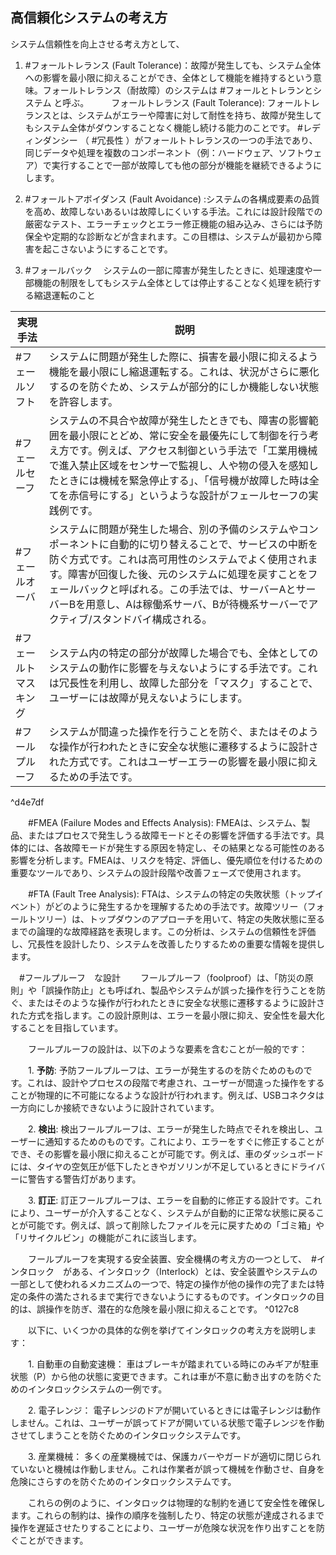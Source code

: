 ## 高信頼化システムの考え方

システム信頼性を向上させる考え方として、 
1. #フォールトレランス (Fault Tolerance)：故障が発生しても、システム全体への影響を最小限に抑えることができ、全体として機能を維持するという意味。フォールトレランス（耐故障）のシステムは #フォールとトレランとシステム と呼ぶ。
　
　フォールトレランス (Fault Tolerance): フォールトレランスとは、システムがエラーや障害に対して耐性を持ち、故障が発生してもシステム全体がダウンすることなく機能し続ける能力のことです。 #レディンダンシー （ #冗長性 ）がフォールトトレランスの一つの手法であり、同じデータや処理を複数のコンポーネント（例：ハードウェア、ソフトウェア）で実行することで一部が故障しても他の部分が機能を継続できるようにします。
　
2. #フォールトアボイダンス (Fault Avoidance) :システムの各構成要素の品質を高め、故障しないあるいは故障しにくいする手法。これには設計段階での厳密なテスト、エラーチェックとエラー修正機能の組み込み、さらには予防保全や定期的な診断などが含まれます。この目標は、システムが最初から障害を起こさないようにすることです。
   
3.  #フォールバック
　システムの一部に障害が発生したときに、処理速度や一部機能の制限をしてもシステム全体としては停止することなく処理を続行する縮退運転のこと

| 実現手法 | 説明 |
| ---------------- | ---------------- |
| #フェールソフト | システムに問題が発生した際に、損害を最小限に抑えるよう機能を最小限にし縮退運転する。これは、状況がさらに悪化するのを防ぐため、システムが部分的にしか機能しない状態を許容します。 |
| #フェールセーフ | システムの不具合や故障が発生したときでも、障害の影響範囲を最小限にとどめ、常に安全を最優先にして制御を行う考え方です。例えば、アクセス制御という手法で「工業用機械で進入禁止区域をセンサーで監視し、人や物の侵入を感知したときには機械を緊急停止する」、「信号機が故障した時は全てを赤信号にする」というような設計がフェールセーフの実践例です。|
| #フェールオーバ | システムに問題が発生した場合、別の予備のシステムやコンポーネントに自動的に切り替えることで、サービスの中断を防ぐ方式です。これは高可用性のシステムでよく使用されます。障害が回復した後、元のシステムに処理を戻すことをフェールバックと呼ばれる。この手法では、サーバーAとサーバーBを用意し、Aは稼働系サーバ、Bが待機系サーバーでアクティブ/スタンドバイ構成される。 |
| #フェールトマスキング | システム内の特定の部分が故障した場合でも、全体としてのシステムの動作に影響を与えないようにする手法です。これは冗長性を利用し、故障した部分を「マスク」することで、ユーザーには故障が見えないようにします。 |
| #フールプルーフ | システムが間違った操作を行うことを防ぐ、またはそのような操作が行われたときに安全な状態に遷移するように設計された方式です。これはユーザーエラーの影響を最小限に抑えるための手法です。 |

^d4e7df



　　#FMEA (Failure Modes and Effects Analysis): FMEAは、システム、製品、またはプロセスで発生しうる故障モードとその影響を評価する手法です。具体的には、各故障モードが発生する原因を特定し、その結果となる可能性のある影響を分析します。FMEAは、リスクを特定、評価し、優先順位を付けるための重要なツールであり、システムの設計段階や改善フェーズで使用されます。

　　#FTA (Fault Tree Analysis): FTAは、システムの特定の失敗状態（トップイベント）がどのように発生するかを理解するための手法です。故障ツリー（フォールトツリー）は、トップダウンのアプローチを用いて、特定の失敗状態に至るまでの論理的な故障経路を表現します。この分析は、システムの信頼性を評価し、冗長性を設計したり、システムを改善したりするための重要な情報を提供します。

　#フールプルーフ　な設計
　　フールプルーフ（foolproof）は、「防災の原則」や「誤操作防止」とも呼ばれ、製品やシステムが誤った操作を行うことを防ぐ、またはそのような操作が行われたときに安全な状態に遷移するように設計された方式を指します。この設計原則は、エラーを最小限に抑え、安全性を最大化することを目指しています。

　　フールプルーフの設計は、以下のような要素を含むことが一般的です：

　　1. **予防**: 予防フールプルーフは、エラーが発生するのを防ぐためのものです。これは、設計やプロセスの段階で考慮され、ユーザーが間違った操作をすることが物理的に不可能になるような設計が行われます。例えば、USBコネクタは一方向にしか接続できないように設計されています。

　　2. **検出**: 検出フールプルーフは、エラーが発生した時点でそれを検出し、ユーザーに通知するためのものです。これにより、エラーをすぐに修正することができ、その影響を最小限に抑えることが可能です。例えば、車のダッシュボードには、タイヤの空気圧が低下したときやガソリンが不足しているときにドライバーに警告する警告灯があります。

　　3. **訂正**: 訂正フールプルーフは、エラーを自動的に修正する設計です。これにより、ユーザーが介入することなく、システムが自動的に正常な状態に戻ることが可能です。例えば、誤って削除したファイルを元に戻すための「ゴミ箱」や「リサイクルビン」の機能がこれに該当します。

　　フールプルーフを実現する安全装置、安全機構の考え方の一つとして、　#インタロック　がある、インタロック（Interlock）とは、安全装置やシステムの一部として使われるメカニズムの一つで、特定の操作が他の操作の完了または特定の条件の満たされるまで実行できないようにするものです。インタロックの目的は、誤操作を防ぎ、潜在的な危険を最小限に抑えることです。 ^0127c8

　　以下に、いくつかの具体的な例を挙げてインタロックの考え方を説明します：

　　1. 自動車の自動変速機： 車はブレーキが踏まれている時にのみギアが駐車状態（P）から他の状態に変更できます。これは車が不意に動き出すのを防ぐためのインタロックシステムの一例です。

　　2. 電子レンジ： 電子レンジのドアが開いているときには電子レンジは動作しません。これは、ユーザーが誤ってドアが開いている状態で電子レンジを作動させてしまうことを防ぐためのインタロックシステムです。

　　3. 産業機械： 多くの産業機械では、保護カバーやガードが適切に閉じられていないと機械は作動しません。これは作業者が誤って機械を作動させ、自身を危険にさらすのを防ぐためのインタロックシステムです。

　　これらの例のように、インタロックは物理的な制約を通じて安全性を確保します。これらの制約は、操作の順序を強制したり、特定の状態が達成されるまで操作を遅延させたりすることにより、ユーザーが危険な状況を作り出すことを防ぐことができます。
